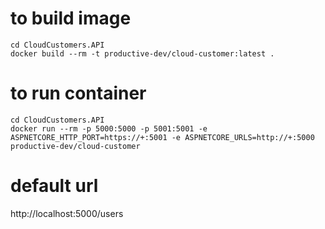 
# to build image 
```console
cd CloudCustomers.API
docker build --rm -t productive-dev/cloud-customer:latest .
```
# to run container
```console
cd CloudCustomers.API
docker run --rm -p 5000:5000 -p 5001:5001 -e ASPNETCORE_HTTP_PORT=https://+:5001 -e ASPNETCORE_URLS=http://+:5000 productive-dev/cloud-customer 
```
# default url
http://localhost:5000/users